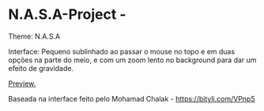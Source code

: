 # N.A.S.A-Project -

Theme: N.A.S.A  

Interface: Pequeno sublinhado ao passar o mouse no topo e em duas opções na parte do meio, e com um zoom lento no background para dar um efeito de gravidade.  
  
  
[Preview.](https://imgur.com/uX0Mgok)



Baseada na interface feito pelo Mohamad Chalak - https://bityli.com/VPnp5 

